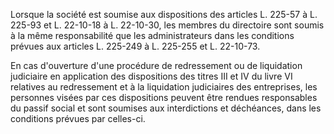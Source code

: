 Lorsque la société est soumise aux dispositions des articles L. 225-57 à L. 225-93 et L. 22-10-18 à L. 22-10-30, les membres du directoire sont soumis à la même responsabilité que les administrateurs dans les conditions prévues aux articles L. 225-249 à L. 225-255 et L. 22-10-73.



En cas d'ouverture d'une procédure de redressement ou de liquidation judiciaire en application des dispositions des titres III et IV du livre VI relatives au redressement et à la liquidation judiciaires des entreprises, les personnes visées par ces dispositions peuvent être rendues responsables du passif social et sont soumises aux interdictions et déchéances, dans les conditions prévues par celles-ci.

